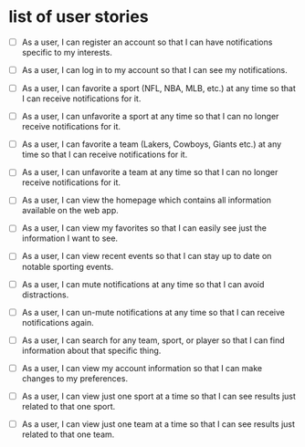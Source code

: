 # list of user stories

- [ ] As a user, I can register an account so that I can have notifications specific to my interests.

- [ ] As a user, I can log in to my account so that I can see my notifications.

- [ ] As a user, I can favorite a sport (NFL, NBA, MLB, etc.) at any time so that I can receive notifications for it.

- [ ] As a user, I can unfavorite a sport at any time so that I can no longer receive notifications for it. 

- [ ] As a user, I can favorite a team (Lakers, Cowboys, Giants etc.) at any time so that I can receive notifications for it.

- [ ] As a user, I can unfavorite a team at any time so that I can no longer receive notifications for it. 

- [ ] As a user, I can view the homepage which contains all information available on the web app.

- [ ] As a user, I can view my favorites so that I can easily see just the information I want to see.

- [ ] As a user, I can view recent events so that I can stay up to date on notable sporting events. 

- [ ] As a user, I can mute notifications at any time so that I can avoid distractions.

- [ ] As a user, I can un-mute notifications at any time so that I can receive notifications again.

- [ ] As a user, I can search for any team, sport, or player so that I can find information about that specific thing. 

- [ ] As a user, I can view my account information so that I can make changes to my preferences. 

- [ ] As a user, I can view just one sport at a time so that I can see results just related to that one sport.

- [ ] As a user, I can view just one team at a time so that I can see results just related to that one team. 

